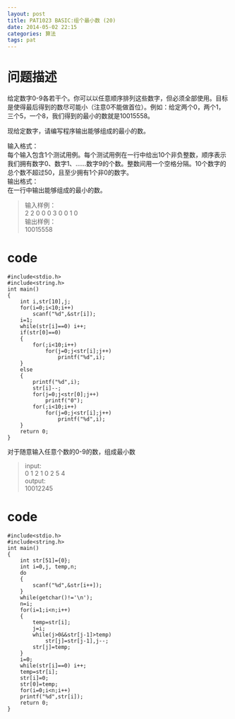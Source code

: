 ```yaml
---
layout: post
title: PAT1023 BASIC:组个最小数 (20)
date: 2014-05-02 22:15
categories: 算法
tags: pat
---
```


# 问题描述
给定数字0-9各若干个。你可以以任意顺序排列这些数字，但必须全部使用。目标是使得最后得到的数尽可能小（注意0不能做首位）。例如：给定两个0，两个1，三个5，一个8，我们得到的最小的数就是10015558。

现给定数字，请编写程序输出能够组成的最小的数。

输入格式：  
每个输入包含1个测试用例。每个测试用例在一行中给出10个非负整数，顺序表示我们拥有数字0、数字1、……数字9的个数。整数间用一个空格分隔。10个数字的总个数不超过50，且至少拥有1个非0的数字。  
输出格式：  
在一行中输出能够组成的最小的数。

>输入样例：  
2 2 0 0 0 3 0 0 1 0  
输出样例：  
10015558

# code
```
#include<stdio.h>
#include<string.h>
int main()
{
	int i,str[10],j;
	for(i=0;i<10;i++)
		scanf("%d",&str[i]);
	i=1;
	while(str[i]==0) i++;
	if(str[0]==0)
	{
		for(;i<10;i++)
			for(j=0;j<str[i];j++)
				printf("%d",i);
	}	
	else
	{
		printf("%d",i);
		str[i]--;
		for(j=0;j<str[0];j++)
			printf("0");
		for(;i<10;i++)
			for(j=0;j<str[i];j++)
				printf("%d",i);
	}
	return 0;
}
```

对于随意输入任意个数的0-9的数，组成最小数
>input:  
0 1 2 1 0 2 5 4  
output:  
10012245  


# code
```
#include<stdio.h>
#include<string.h>
int main()
{
	int str[51]={0};
	int i=0,j, temp,n;
	do
	{
		scanf("%d",&str[i++]);
	}	
	while(getchar()!='\n');
	n=i;
	for(i=1;i<n;i++)
	{
		temp=str[i];
		j=i;
		while(j>0&&str[j-1]>temp)
			str[j]=str[j-1],j--;
		str[j]=temp;
	}
	i=0;
	while(str[i]==0) i++;
	temp=str[i];
	str[i]=0;
	str[0]=temp;
	for(i=0;i<n;i++)
	printf("%d",str[i]);
	return 0;
}
```